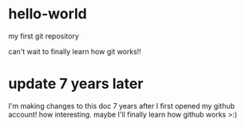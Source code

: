 # hello-world
my first git repository

can't wait to finally learn how git works!!

# update 7 years later
I'm making changes to this doc 7 years after I first opened my github account! how interesting. maybe I'll finally learn how github works >:)
